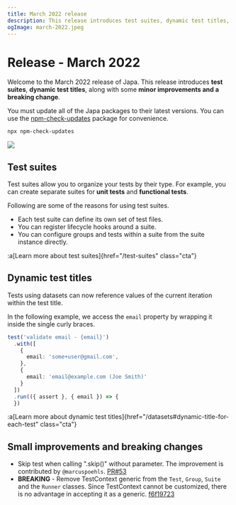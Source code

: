 ```yaml
---
title: March 2022 release
description: This release introduces test suites, dynamic test titles, and a lot more
ogImage: march-2022.jpeg
---
```


# Release - March 2022
Welcome to the March 2022 release of Japa. This release introduces **test suites**, **dynamic test titles**, along with some **minor improvements and a breaking change**.

You must update all of the Japa packages to their latest versions. You can use the [npm-check-updates](https://www.npmjs.com/package/npm-check-updates) package for convenience.

```sh
npx npm-check-updates
```

![](npm-check-updates.png)

## Test suites
Test suites allow you to organize your tests by their type. For example, you can create separate suites for **unit tests** and **functional tests**.

Following are some of the reasons for using test suites.

- Each test suite can define its own set of test files.
- You can register lifecycle hooks around a suite.
- You can configure groups and tests within a suite from the suite instance directly.

:a[Learn more about test suites]{href="/test-suites" class="cta"}

## Dynamic test titles
Tests using datasets can now reference values of the current iteration within the test title.

In the following example, we access the `email` property by wrapping it inside the single curly braces.

```ts
test('validate email - {email}')
  .with([
    {
      email: 'some+user@gmail.com',
    },
    {
      email: 'email@example.com (Joe Smith)'
    }
  ])
  .run(({ assert }, { email }) => {
  })
```

:a[Learn more about dynamic test titles]{href="/datasets#dynamic-title-for-each-test" class="cta"}

## Small improvements and breaking changes

- Skip test when calling ".skip()" without parameter. The improvement is contributed by `@marcuspoehls`. [PR#53](https://github.com/japa/core/pull/53)
- **BREAKING** - Remove TestContext generic from the `Test`, `Group`, `Suite` and the `Runner` classes. Since TestContext cannot be customized, there is no advantage in accepting it as a generic. [f6f19723](https://github.com/japa/runner/commit/f6f19723dcc32604d5808f67eabf0fddec3e3ef9)
